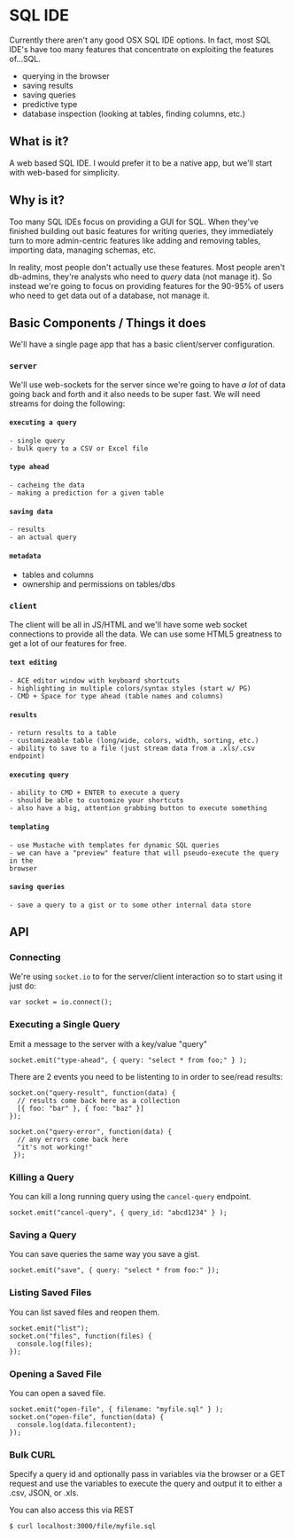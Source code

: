 # SQL IDE
Currently there aren't any good OSX SQL IDE options. In fact, most SQL IDE's 
have too many features that concentrate on exploiting the features of...SQL.

- querying in the browser
- saving results
- saving queries
- predictive type
- database inspection (looking at tables, finding columns, etc.)

## What is it?
A web based SQL IDE. I would prefer it to be a native app, but we'll start with
web-based for simplicity.

## Why is it?
Too many SQL IDEs focus on providing a GUI for SQL. When they've finished 
building out basic features for writing queries, they immediately turn to more
admin-centric features like adding and removing tables, importing data, managing
schemas, etc.

In reality, most people don't actually use these features. Most people aren't 
db-admins, they're analysts who need to *query* data (not manage it). So instead
we're going to focus on providing features for the 90-95% of users who need to 
get data out of a database, not manage it.

## Basic Components / Things it does
We'll have a single page app that has a basic client/server configuration.

### `server`
We'll use web-sockets for the server since we're going to have *a lot* of 
data going back and forth and it also needs to be super fast. We will need
streams for doing the following:

#### `executing a query`
    - single query
    - bulk query to a CSV or Excel file

#### `type ahead`
    - cacheing the data
    - making a prediction for a given table

#### `saving data`
    - results
    - an actual query

#### `metadata`
   - tables and columns
   - ownership and permissions on tables/dbs

### `client`
The client will be all in JS/HTML and we'll have some web socket connections to 
provide all the data. We can use some HTML5 greatness to get a lot of our 
features for free. 

#### `text editing`
    - ACE editor window with keyboard shortcuts
    - highlighting in multiple colors/syntax styles (start w/ PG)
    - CMD + Space for type ahead (table names and columns)

#### `results`
    - return results to a table
    - customizeable table (long/wide, colors, width, sorting, etc.)
    - ability to save to a file (just stream data from a .xls/.csv endpoint)

#### `executing query`
    - ability to CMD + ENTER to execute a query
    - should be able to customize your shortcuts
    - also have a big, attention grabbing button to execute something

#### `templating`
    - use Mustache with templates for dynamic SQL queries
    - we can have a "preview" feature that will pseudo-execute the query in the
    browser

#### `saving queries`
    - save a query to a gist or to some other internal data store


## API

### Connecting
We're using `socket.io` to for the server/client interaction so to start using
it just do:

    var socket = io.connect();

### Executing a Single Query
Emit a message to the server with a key/value "query"

    socket.emit("type-ahead", { query: "select * from foo;" } );

There are 2 events you need to be listenting to in order to see/read results:

    socket.on("query-result", function(data) {
      // results come back here as a collection
      [{ foo: "bar" }, { foo: "baz" }]
    });

    socket.on("query-error", function(data) {
      // any errors come back here
      "it's not working!"
     });

### Killing a Query
You can kill a long running query using the `cancel-query` endpoint.

    socket.emit("cancel-query", { query_id: "abcd1234" } );

### Saving a Query
You can save queries the same way you save a gist.

    socket.emit("save", { query: "select * from foo:" });

### Listing Saved Files
You can list saved files and reopen them.

    socket.emit("list");
    socket.on("files", function(files) {
      console.log(files);
    });

### Opening a Saved File
You can open a saved file.

    socket.emit("open-file", { filename: "myfile.sql" } );
    socket.on("open-file", function(data) {
      console.log(data.filecontent);
    });

### Bulk CURL
Specify a query id and optionally pass in variables via the browser or a GET
request and use the variables to execute the query and output it to either a
.csv, JSON, or .xls.

You can also access this via REST

    $ curl localhost:3000/file/myfile.sql

